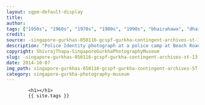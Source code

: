 ```yaml
---
layout: sgpm-default-display
title: 
author: 
tags: ["1950s", "1960s", "1970s", "1980s", "1990s", "bhairahawa", "dharan", "gurkhas", "kathmandu", "nepal", "pokhara", "singapore", "singapore gurkha archive", "singapore gurkha old photographs", "singapore gurkha photography museum", "singapore gurkhas"]
credit: 
source: -singapore-gurkhas-050116-gcspf-gurkha-contingent-archives-st-13
description: "Police Identity photograph at a police camp at Beach Road. Date: 1966."
copyright: ShivrajThapa-SingaporeGurkhaPhotographyMuseum
slug: -singapore-gurkhas-050116-gcspf-gurkha-contingent-archives-st-13
date: 2014-10-07
img_path: singapore-gurkhas-050116-gcspf-gurkha-contingent-archives-ST-13.jpg
category: singapore-gurkha-photography-museum
---
```

	 		

	 		<h1></h1>
	 		{{ site.tags }}
	 		
